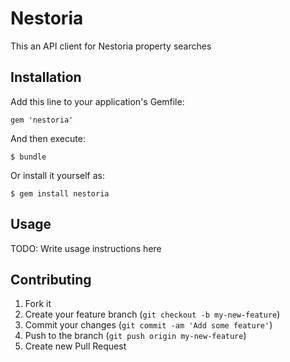 # Nestoria

This an API client for Nestoria property searches

## Installation

Add this line to your application's Gemfile:

    gem 'nestoria'

And then execute:

    $ bundle

Or install it yourself as:

    $ gem install nestoria

## Usage

TODO: Write usage instructions here

## Contributing

1. Fork it
2. Create your feature branch (`git checkout -b my-new-feature`)
3. Commit your changes (`git commit -am 'Add some feature'`)
4. Push to the branch (`git push origin my-new-feature`)
5. Create new Pull Request

